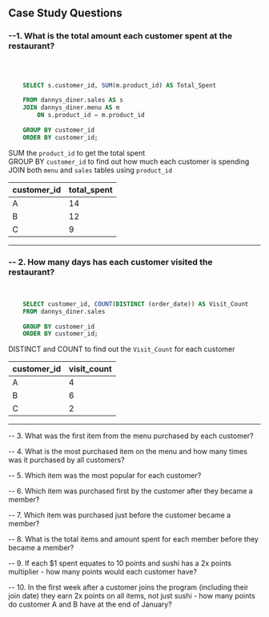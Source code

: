 ## Case Study Questions


### --1. What is the total amount each customer spent at the restaurant?
<br>

````sql

    SELECT s.customer_id, SUM(m.product_id) AS Total_Spent
    
    FROM dannys_diner.sales AS s
    JOIN dannys_diner.menu AS m
    	ON s.product_id = m.product_id 
        
    GROUP BY customer_id
    ORDER BY customer_id;
````
SUM the ```product_id``` to get the total spent
<br>
GROUP BY ```customer_id``` to find out how much each customer is spending
<br>
JOIN both ```menu``` and ```sales``` tables using ```product_id``` 

| customer_id | total_spent |
| ----------- | ----------- |
| A           | 14          |
| B           | 12          |
| C           | 9           |


---


### -- 2. How many days has each customer visited the restaurant?
<br>

````sql
    SELECT customer_id, COUNT(DISTINCT (order_date)) AS Visit_Count
    FROM dannys_diner.sales
        
    GROUP BY customer_id
    ORDER BY customer_id;
````
DISTINCT and COUNT to find out the ```Visit_Count``` for each customer 
<br>

| customer_id | visit_count |
| ----------- | ----------- |
| A           | 4           |
| B           | 6           |
| C           | 2           |



---



-- 3. What was the first item from the menu purchased by each customer?
<br>

-- 4. What is the most purchased item on the menu and how many times was it purchased by all customers?
<br>

-- 5. Which item was the most popular for each customer?
<br>

-- 6. Which item was purchased first by the customer after they became a member?
<br>

-- 7. Which item was purchased just before the customer became a member?
<br>

-- 8. What is the total items and amount spent for each member before they became a member?
<br>

-- 9.  If each $1 spent equates to 10 points and sushi has a 2x points multiplier - how many points would each customer have?
<br>

-- 10. In the first week after a customer joins the program (including their join date) they earn 2x points on all items, not just sushi - how many points do customer A and B have at the end of January?
<br>
